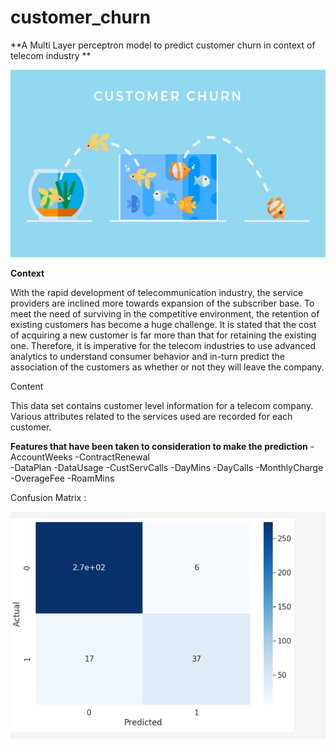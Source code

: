# customer_churn

**A Multi Layer perceptron model to predict customer churn in context of telecom industry ** 


   <p align="center">
  <img width="660" height="300" src="customerchurn.jpg">
</p>

**Context**

With the rapid development of telecommunication industry, the service providers are inclined more towards expansion of the subscriber base. To meet the need of surviving in the competitive environment, the retention of existing customers has become a huge challenge. It is stated that the cost of acquiring a new customer is far more than that for retaining the existing one. Therefore, it is imperative for the telecom industries to use advanced analytics to understand consumer behavior and in-turn predict the association of the customers as whether or not they will leave the company.


Content

This data set contains customer level information for a telecom company. Various attributes related to the services used are recorded for each customer.

**Features that have been taken to consideration to make the prediction**
-AccountWeeks
-ContractRenewal	
-DataPlan
-DataUsage
-CustServCalls
-DayMins
-DayCalls
-MonthlyCharge
-OverageFee	
-RoamMins


Confusion Matrix : 


![Screenshot](scrm.png)

